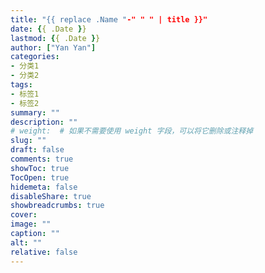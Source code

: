 ```yaml
---
title: "{{ replace .Name "-" " " | title }}"
date: {{ .Date }}
lastmod: {{ .Date }}
author: ["Yan Yan"]
categories:
- 分类1
- 分类2
tags:
- 标签1
- 标签2 
summary: ""
description: ""
# weight:  # 如果不需要使用 weight 字段，可以将它删除或注释掉
slug: ""
draft: false
comments: true
showToc: true
TocOpen: true
hidemeta: false
disableShare: true
showbreadcrumbs: true
cover:
image: ""
caption: ""
alt: ""
relative: false
---
```



